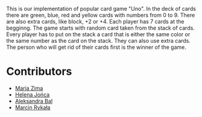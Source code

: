This is our implementation of popular card game "Uno". In the deck of cards there are green, blue, red and yellow cards with numbers from 0 to 9. There are also extra cards, like block, +2 or +4. Each player has 7 cards at the begginng. The game starts with random card taken from the stack of cards. Every player has to put on the stack a card that is either the same color or the same number as the card on the stack. They can also use extra cards. The person who will get rid of their cards first is the winner of the game. 

# Contributors 
- [Maria Zima](https://github.com/marywinter3)
- [Helena Jońca](https://github.com/ziraaell)
- [Aleksandra Bal](https://github.com/Aleksandra204)
- [Marcin Rykała](https://github.com/BlackArrow36)
  
